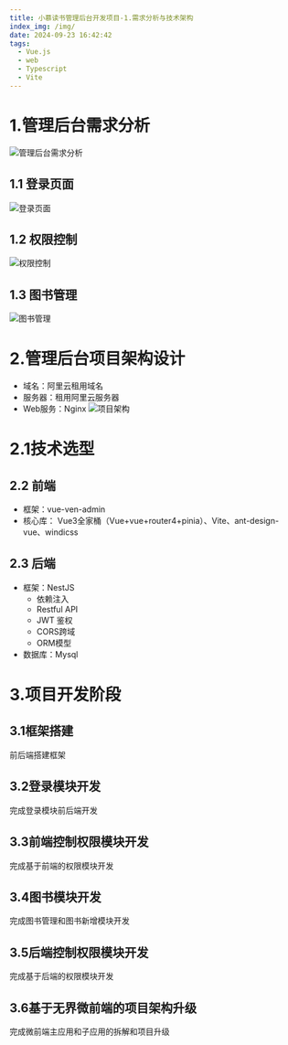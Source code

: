 ```yaml
---
title: 小慕读书管理后台开发项目-1.需求分析与技术架构
index_img: /img/
date: 2024-09-23 16:42:42
tags:
  - Vue.js
  - web
  - Typescript
  - Vite
---
```

# 1.管理后台需求分析
![管理后台需求分析](https://picbed-1251050137.cos.ap-nanjing.myqcloud.com/20240923164423.png)

## 1.1 登录页面

![登录页面](https://picbed-1251050137.cos.ap-nanjing.myqcloud.com/20240923164631.png)

## 1.2 权限控制
![权限控制](https://picbed-1251050137.cos.ap-nanjing.myqcloud.com/20240923164717.png)

## 1.3 图书管理

![图书管理](https://picbed-1251050137.cos.ap-nanjing.myqcloud.com/20240923164742.png)

# 2.管理后台项目架构设计
- 域名：阿里云租用域名
- 服务器：租用阿里云服务器
- Web服务：Nginx
![项目架构](https://picbed-1251050137.cos.ap-nanjing.myqcloud.com/20240923164917.png)

# 2.1技术选型
## 2.2 前端
- 框架：vue-ven-admin
- 核心库： Vue3全家桶（Vue+vue+router4+pinia）、Vite、ant-design-vue、windicss

## 2.3 后端
- 框架：NestJS
  - 依赖注入
  - Restful API
  - JWT 鉴权
  - CORS跨域
  - ORM模型
- 数据库：Mysql

# 3.项目开发阶段
## 3.1框架搭建
前后端搭建框架

## 3.2登录模块开发
完成登录模块前后端开发

## 3.3前端控制权限模块开发
完成基于前端的权限模块开发

## 3.4图书模块开发
完成图书管理和图书新增模块开发

## 3.5后端控制权限模块开发
完成基于后端的权限模块开发

## 3.6基于无界微前端的项目架构升级
完成微前端主应用和子应用的拆解和项目升级